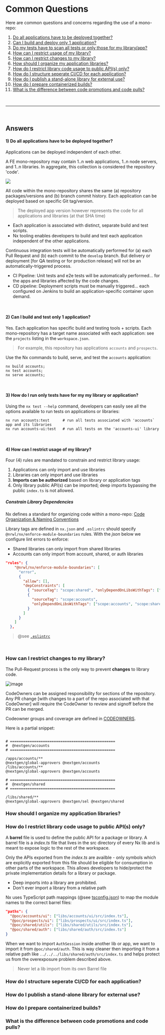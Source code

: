 # Common Questions

Here are common questions and concerns regarding the use of a mono-repo:

1. [Do all applications have to be deployed together?](#1)
1. [Can I build and deploy only 1 application?](#2)
1. [Do my tests have to scan all tests or only those for my library/app?](#3)
1. [How can I restrict usage of my library?](#4)
1. [How can I restrict changes to my library?](#5)
1. [How should I organize my application libraries?](#6)
1. [How do I restrict library code usage to public API(s) only?](#7)
1. [How do I structure seperate CI/CD for each application?](#8)
1. [How do I publish a stand-alone library for external use?](#9)
1. [How do I prepare containerized builds?](#10)
1. [What is the difference between code promotions and code pulls?](#11)

<br>

---

<br>

## Answers

<a name="1"></a>

#### 1) Do all applications have to be deployed together?

Applications can be deployed independent of each other.

A FE mono-repository may contain 1..n web applications, 1..n node servers, and 1..n libraries. In aggregate, this collection is considered the repository 'code'.

[![](https://i.imgur.com/DRLY3WB.png)](https://i.imgur.com/DRLY3WB.png)

All code within the mono-repository shares the same (a) repository packages/versions and (b) branch commit history. Each application can be deployed based on specific Git tag/version.

> The deployed app version however represents the code for all applications and libraries (at that SHA time)

- Each application is associated with distinct, separate build and test scripts.
- Nx tooling enables developers to build and test each application independent of the other applications.

Continuous integration tests will be automatically performed for (a) each Pull Request and (b) each commit to the `develop` branch. But delivery or deployment [for QA testing or for production release] will not be an automatically-triggered process.

- CI Pipeline: Unit tests and e2e tests will be automatically performed... for the apps and libraries affected by the code changes.
- CD pipeline: Deployment scripts must be manually triggered... each configured on Jenkins to build an application-specific container upon demand.

<br>

<a name="2"></a>

#### 2) Can I build and test only 1 application?

Yes. Each application has specific build and testing tools + scripts. Each mono-repository has a target name associated with each application: see the `projects` listing in the `workspace.json`.

> For example, this repository has applications `accounts` and `prospects`.

Use the Nx commands to build, serve, and test the `accounts` application:

```console
nx build accounts;
nx test accounts;
nx serve accounts;
```

<br>

<a name="3"></a>

#### 3) How do I run only tests have for my my library or application?

Using the `nx test --help` command, developers can easily see all the options available to run tests on applications or libraries:

```console
nx run accounts:test      # run all tests associated with 'accounts` app and its libraries
nx run accounts-ui:test   # run all tests on the 'accounts-ui' library
```

<br>

<a name="4"></a>

#### 4) How can I restrict usage of my library?

Four (4) rules are mandated to constrain and restrict library usage:

1. Applications can only import and use libraries
2. Libraries can only import and use libraries
3. **Imports can be authorized** based on library or application tags
4. Only library public API(s) can be imported; deep imports bypassing the public `index.ts` is not allowed.

##### Constrain Library Dependencies

Nx defines a standard for organizing code within a mono-repo: [Code Organization & Naming Conventions](https://nx.dev/web/guides/monorepo-nx-enterprise#code-organization-amp-naming-conventions)

Library tags are defined in `nx.json` and `.eslintrc` should specify `@nrwl/nx/enforce-module-boundaries` rules. With the _json_ below we configure lint errors to enforce:

- Shared libraries can only import from shared libraries
- Accounts can only import from account, shared, or auth libraries

```json
"rules": {
    "@nrwl/nx/enforce-module-boundaries": [
      "error",
      {
        "allow": [],
        "depConstraints": [
          { "sourceTag": "scope:shared", "onlyDependOnLibsWithTags": ["scope:shared"] },
          {
            "sourceTag": "scope:accounts",
            "onlyDependOnLibsWithTags": ["scope:accounts", "scope:shared", "scope:auth"]
          }
        ]
      }
    ]
  },
```

> @see [`.eslintrc`](./.eslintrc)

<br>

<a name="5"></a>

### How can I restrict changes to my library?

The Pull-Request process is the only way to prevent **changes** to library code.

![image](https://user-images.githubusercontent.com/210413/70566524-d9e62780-1b59-11ea-8b48-147dbbc8d1df.png)

CodeOwners can be assigned responsibility for sections of the repository. Any PR change [with changes to a part of the repo associated with that CodeOwner] will require the CodeOwner to review and signoff before the PR can be merged.

Codeowner groups and coverage are defined in [CODEOWNERS](./CODEOWNERS).

Here is a partial snippet:

```console

# ================================================
#  @nextgen/accounts
# ================================================

/apps/accounts/**                                              @nextgen/global-approvers @nextgen/accounts
/libs/accounts/**                                              @nextgen/global-approvers @nextgen/accounts

# ================================================
#  @nextgen/shared
# ================================================

/libs/shared/**                                                @nextgen/global-approvers @nextgen/sel @nextgen/shared
```

<a name="6"></a>

### How should I organize my application libraries?

<a name="7"></a>

### How do I restrict library code usage to public API(s) only?

A **barrel** file is used to define the public API for a package or library. A barrel file is a _index.ts_ file that lives in the src directory of every Nx lib and is meant to expose logic to the rest of the workspace.

Only the APIs exported from the _index.ts_ are availble - only symbols which are explicitly exported from this file should be eligible for consumption in other parts of the workspace. This allows developers to hide/protect the private implementation details for a library or package.

- Deep imports into a library are prohibited.
- Don't ever import a library from a relative path

Nx uses TypeScript path mappings (@see [tsconfig.json](./tsconfig.json)) to map the module names to the correct barrel files:

```json
"paths": {
  "@poc/accounts/ui": ["libs/accounts/ui/src/index.ts"],
  "@poc/prospects/ui": ["libs/prospects/ui/src/index.ts"],
  "@poc/shared/utils": ["libs/shared/utils/src/index.ts"],
  "@poc/shared/auth": ["libs/shared/auth/src/index.ts"]
}
```

When we want to import `AuthSession` inside another lib or app, we want to import it from `@poc/shared/auth`. This is way cleaner then importing it from a relative path like `../../../libs/shared/auth/src/index.ts` and helps protect us from the overexposure problem described above.

> Never let a lib import from its own Barrel file

<a name="8"></a>

### How do I structure seperate CI/CD for each application?

<a name="9"></a>

### How do I publish a stand-alone library for external use?

<a name="10"></a>

### How do I prepare containerized builds?

<a name="11"></a>

### What is the difference between code promotions and code pulls?
